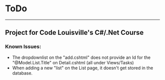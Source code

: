 # ToDo
--------------------------------------------------------------------------------------------------------
## Project for Code Louisville's C#/.Net Course

### Known Issues:
* The dropdownlist on the "add.cshtml" does not provide an Id for the "@Model.List.Title" on Detail.cshtml (all under Views/Tasks)
* When adding a new "list" on the List page, it doesn't get stored in the database.
